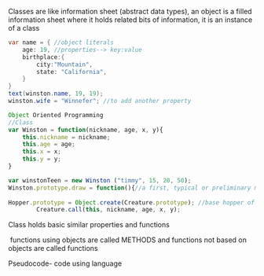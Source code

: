 Classes are like information sheet (abstract data types), an object is a filled information sheet where it holds related bits of information, it is an instance of a class

```java
var name = { //object literals
    age: 19, //properties--> key:value
    birthplace:{
        city:"Mountain",
        state: "California",
    }
}
text(winston.name, 19, 19);
winston.wife = "Winnefer"; //to add another property
```

```javascript
Object Oriented Programming
//Class
var Winston = function(nickname, age, x, y){
    this.nickname = nickname;
    this.age = age;
    this.x = x;
    this.y = y;
}

var winstonTeen = new Winston ("timmy", 15, 20, 50);
Winston.prototype.draw = function(){//a first, typical or preliminary model of something, especially a machine, from which other forms are developed or copied
    
Hopper.prototype = Object.create(Creature.prototype); //base hopper of of creature class
    	Creature.call(this, nickname, age, x, y);
```

Class holds basic similar properties and functions

​	functions using objects are called METHODS and functions not based on objects are called functions

Pseudocode- code using language
